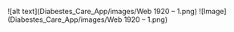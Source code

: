 ![alt text](Diabestes_Care_App/images/Web 1920 – 1.png)
![Image](Diabestes_Care_App/images/Web 1920 – 1.png)
